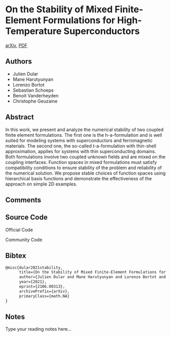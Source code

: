
# On the Stability of Mixed Finite-Element Formulations for High-Temperature Superconductors

[arXiv](https://arxiv.org/abs/2106.0313), [PDF](https://arxiv.org/pdf/2106.0313.pdf)

## Authors

- Julien Dular
- Mane Harutyunyan
- Lorenzo Bortot
- Sebastian Schoeps
- Benoit Vanderheyden
- Christophe Geuzaine

## Abstract

In this work, we present and analyze the numerical stability of two coupled finite element formulations. The first one is the h-a-formulation and is well suited for modeling systems with superconductors and ferromagnetic materials. The second one, the so-called t-a-formulation with thin-shell approximation, applies for systems with thin superconducting domains. Both formulations involve two coupled unknown fields and are mixed on the coupling interfaces. Function spaces in mixed formulations must satisfy compatibility conditions to ensure stability of the problem and reliability of the numerical solution. We propose stable choices of function spaces using hierarchical basis functions and demonstrate the effectiveness of the approach on simple 2D examples.

## Comments



## Source Code

Official Code



Community Code



## Bibtex

```tex
@misc{dular2021stability,
      title={On the Stability of Mixed Finite-Element Formulations for High-Temperature Superconductors}, 
      author={Julien Dular and Mane Harutyunyan and Lorenzo Bortot and Sebastian Schoeps and Benoit Vanderheyden and Christophe Geuzaine},
      year={2021},
      eprint={2106.00313},
      archivePrefix={arXiv},
      primaryClass={math.NA}
}
```

## Notes

Type your reading notes here...

